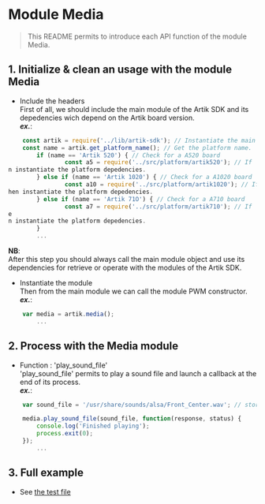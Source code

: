 # Module Media
   > This README permits to introduce each API function of the module Media.  

## 1. Initialize & clean an usage with the module Media
   * Include the headers  
   First of all, we should include the main module of the Artik SDK and its depedencies wich depend on the Artik board version.    
   **_ex\._**:  

```javascript
	const artik = require('../lib/artik-sdk'); // Instantiate the main module object for accessing to the Artik SDK.  
	const name = artik.get_platform_name(); // Get the platform name.  
        if (name == 'Artik 520') { // Check for a A520 board
                const a5 = require('../src/platform/artik520'); // If 'yes', thee
n instantiate the platform depedencies.
        } else if (name == 'Artik 1020') { // Check for a A1020 board
                const a10 = require('../src/platform/artik1020'); // If 'yes', tt
hen instantiate the platform depedencies.
        } else if (name == 'Artik 71O') { // Check for a A710 board
                const a7 = require('../src/platform/artik710'); // If 'yes', thee
e
n instantiate the platform depedencies.
        }
		...
```
 __NB__:  
   After this step you should always call the main module object and use its dependencies for retrieve or operate with the modules of the Artik SDK.   
   
   * Instantiate the module  
   Then from the main module we can call the module PWM constructor.  
   **_ex\._**:  

```javascript
	var media = artik.media();
		...
```

## 2. Process with the Media module
   *  Function : 'play_sound_file'  
   'play_sound_file' permits to play a sound file and launch a callback at the end of its process.  
   **_ex\._**:  

```javascript
	var sound_file = '/usr/share/sounds/alsa/Front_Center.wav'; // store the path of the sound file.  

	media.play_sound_file(sound_file, function(response, status) {
		console.log('Finished playing');
		process.exit(0);	
	});
		...
```

## 3. Full example

   * See [the test file](/test/media-test.js)
